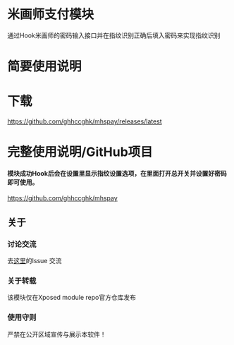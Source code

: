 # 米画师支付模块
通过Hook米画师的密码输入接口并在指纹识别正确后填入密码来实现指纹识别

# 简要使用说明
# 下载
https://github.com/ghhccghk/mhspay/releases/latest

# 完整使用说明/GitHub项目
#### 模块成功Hook后会在设置里显示指纹设置选项，在里面打开总开关并设置好密码即可使用。
https://github.com/ghhccghk/mhspay

## 关于
### 讨论交流
去[这里](https://github.com/ghhccghk/mhspay)的Issue 交流
### 关于转载
该模块仅在Xposed module repo官方仓库发布
### 使用守则
严禁在公开区域宣传与展示本软件！

